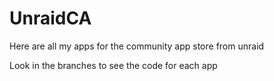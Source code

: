 # UnraidCA
Here are all my apps for the community app store from unraid

Look in the branches to see the code for each app

